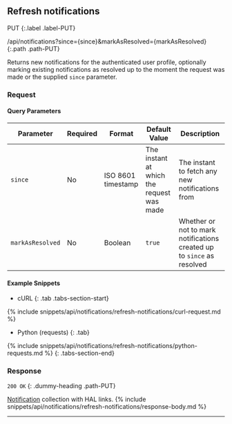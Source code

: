 ## Refresh notifications

PUT
{:.label .label-PUT}

/api/notifications?since={since}&markAsResolved={markAsResolved}
{:.path .path-PUT}

Returns new notifications for the authenticated user profile, optionally marking existing notifications as resolved up to the moment the request was made or the supplied `since` parameter.

### Request
#### Query Parameters

Parameter | Required | Format | Default Value | Description
--------- | -------- | ------ | ------------- | -----------
`since` | No | ISO 8601 timestamp | The instant at which the request was made | The instant to fetch any new notifications from
`markAsResolved` | No | Boolean | `true` | Whether or not to mark notifications created up to `since` as resolved

#### Example Snippets
- cURL
{: .tab .tabs-section-start}

{% include snippets/api/notifications/refresh-notifications/curl-request.md %}

- Python (requests)
{: .tab}

{% include snippets/api/notifications/refresh-notifications/python-requests.md %}
{: .tabs-section-end}

### Response
`200 OK`
{: .dummy-heading .path-PUT}

[Notification](#notification) collection with HAL links.
{% include snippets/api/notifications/refresh-notifications/response-body.md %}

---